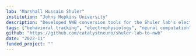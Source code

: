 ```yaml
---
lab: "Marshall Hussain Shuler"
institution: "Johns Hopkins University"
description: "Developed NWB conversion tools for the Shuler lab's electrophysiology and behavioral datasets. The conversion pipeline integrates SpikeGLX recordings with behavioral event data, including specialized tools for data synchronization and cloud-based spike sorting workflows. The tools support comprehensive metadata handling through standardized JSON and CSV formats."
tags: ["behavioral tracking", "electrophysiology", "neural computation"]
github: "https://github.com/catalystneuro/shuler-lab-to-nwb"
date: "2022-11"
funded_project: ""
---
```

